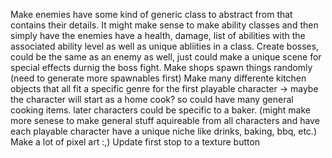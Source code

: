Make enemies have some kind of generic class to abstract from that contains their details. It might make sense to make ability classes and then simply have the enemies have a health, damage, list of abilities with the associated ability level as well as unique abliities in a class.
Create bosses, could be the same as an enemy as well, just could make a unique scene for special effects durnig the boss fight.
Make shops spawn things randomly (need to generate more spawnables first)
Make many differente kitchen objects that all fit a specific genre for the first playable character -> maybe the character will start as a home cook? so could have many general cooking items. later characters could be specific to a baker. (might make more senese to make general stuff aquireable from all characters and have each playable character have a unique niche like drinks, baking, bbq, etc.)
Make a lot of pixel art :,)
Update first stop to a texture button